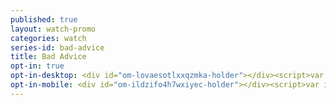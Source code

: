 ```yaml
---
published: true
layout: watch-promo
categories: watch
series-id: bad-advice
title: Bad Advice
opt-in: true
opt-in-desktop: <div id="om-lovaesotlxxqzmka-holder"></div><script>var lovaesotlxxqzmka,lovaesotlxxqzmka_poll=function(){var r=0;return function(n,l){clearInterval(r),r=setInterval(n,l)}}();!function(e,t,n){if(e.getElementById(n)){lovaesotlxxqzmka_poll(function(){if(window['om_loaded']){if(!lovaesotlxxqzmka){lovaesotlxxqzmka=new OptinMonsterApp();return lovaesotlxxqzmka.init({"u":"12205.353015","staging":0,"dev":0,"beta":0});}}},25);return;}var d=false,o=e.createElement(t);o.id=n,o.src="//a.optnmnstr.com/app/js/api.min.js",o.onload=o.onreadystatechange=function(){if(!d){if(!this.readyState||this.readyState==="loaded"||this.readyState==="complete"){try{d=om_loaded=true;lovaesotlxxqzmka=new OptinMonsterApp();lovaesotlxxqzmka.init({"u":"12205.353015","staging":0,"dev":0,"beta":0});o.onload=o.onreadystatechange=null;}catch(t){}}}};(document.getElementsByTagName("head")[0]||document.documentElement).appendChild(o)}(document,"script","omapi-script");</script><!-- / OptinMonster -->
opt-in-mobile: <div id="om-ildzifo4h7wxiyec-holder"></div><script>var ildzifo4h7wxiyec,ildzifo4h7wxiyec_poll=function(){var r=0;return function(n,l){clearInterval(r),r=setInterval(n,l)}}();!function(e,t,n){if(e.getElementById(n)){ildzifo4h7wxiyec_poll(function(){if(window['om_loaded']){if(!ildzifo4h7wxiyec){ildzifo4h7wxiyec=new OptinMonsterApp();return ildzifo4h7wxiyec.init({"u":"12205.353003","staging":0,"dev":0,"beta":0});}}},25);return;}var d=false,o=e.createElement(t);o.id=n,o.src="//a.optnmnstr.com/app/js/api.min.js",o.onload=o.onreadystatechange=function(){if(!d){if(!this.readyState||this.readyState==="loaded"||this.readyState==="complete"){try{d=om_loaded=true;ildzifo4h7wxiyec=new OptinMonsterApp();ildzifo4h7wxiyec.init({"u":"12205.353003","staging":0,"dev":0,"beta":0});o.onload=o.onreadystatechange=null;}catch(t){}}}};(document.getElementsByTagName("head")[0]||document.documentElement).appendChild(o)}(document,"script","omapi-script");</script><!-- / OptinMonster -->
---
```

